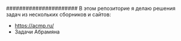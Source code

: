 ######################
В этом репозиторие я делаю решения задач из нескольких сборников и сайтов: 
* https://acmp.ru/
* Задачи Абрамяна